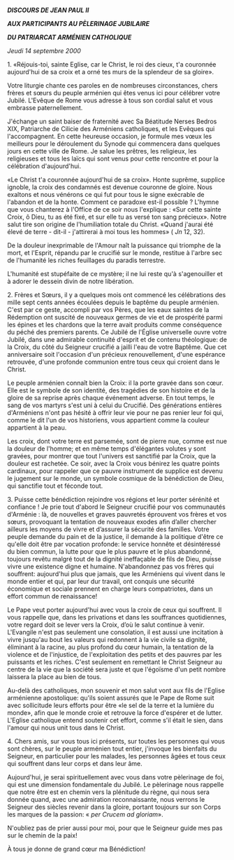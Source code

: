 ***DISCOURS DE JEAN PAUL II***

***AUX PARTICIPANTS AU PÈLERINAGE JUBILAIRE***

***DU PATRIARCAT ARMÉNIEN CATHOLIQUE***

*Jeudi 14 septembre 2000*

1\. «Réjouis-toi, sainte Eglise, car le Christ, le roi des cieux, t'a couronnée aujourd'hui de sa croix et a orné tes murs de la splendeur de sa gloire».

Votre liturgie chante ces paroles en de nombreuses circonstances, chers frères et sœurs du peuple arménien qui êtes venus ici pour célébrer votre Jubilé. L'Evêque de Rome vous adresse à tous son cordial salut et vous embrasse paternellement.

J'échange un saint baiser de fraternité avec Sa Béatitude Nerses Bedros XIX, Patriarche de Cilicie des Arméniens catholiques, et les Evêques qui l'accompagnent. En cette heureuse occasion, je formule mes vœux les meilleurs pour le déroulement du Synode qui commencera dans quelques jours en cette ville de Rome. Je salue les prêtres, les religieux, les religieuses et tous les laïcs qui sont venus pour cette rencontre et pour la célébration d'aujourd'hui.

«Le Christ t'a couronnée aujourd'hui de sa croix». Honte suprême, supplice ignoble, la croix des condamnés est devenue couronne de gloire. Nous exaltons et nous vénérons ce qui fut pour tous le signe exécrable de l'abandon et de la honte. Comment ce paradoxe est-il possible ? L'hymne que vous chanterez à l'Office de ce soir nous l'explique : «Sur cette sainte Croix, ô Dieu, tu as été fixé, et sur elle tu as versé ton sang précieux». Notre salut tire son origine de l'humiliation totale du Christ. «Quand j'aurai été élevé de terre - dit-il - j'attirerai à moi tous les hommes» ( *Jn* 12, 32).

De la douleur inexprimable de l'Amour naît la puissance qui triomphe de la mort, et l'Esprit, répandu par le crucifié sur le monde, restitue à l'arbre sec de l'humanité les riches feuillages du paradis terrestre.

L'humanité est stupéfaite de ce mystère; il ne lui reste qu'à s'agenouiller et à adorer le dessein divin de notre libération.

2\. Frères et Sœurs, il y a quelques mois ont commencé les célébrations des mille sept cents années écoulées depuis le baptême du peuple arménien. C'est par ce geste, accompli par vos Pères, que les eaux saintes de la Rédemption ont suscité de nouveaux germes de vie et de prospérité parmi les épines et les chardons que la terre avait produits comme conséquence du péché des premiers parents. Ce Jubilé de l'Église universelle ouvre votre Jubilé, dans une admirable continuité d'esprit et de contenu théologique: de la Croix, du côté du Seigneur crucifié a jailli l'eau de votre Baptême. Que cet anniversaire soit l'occasion d'un précieux renouvellement, d'une espérance retrouvée, d'une profonde communion entre tous ceux qui croient dans le Christ.

Le peuple arménien connaît bien la Croix: il la porte gravée dans son cœur. Elle est le symbole de son identité, des tragédies de son histoire et de la gloire de sa reprise après chaque événement adverse. En tout temps, le sang de vos martyrs s'est uni à celui du Crucifié. Des générations entières d'Arméniens n'ont pas hésité à offrir leur vie pour ne pas renier leur foi qui, comme le dit l'un de vos historiens, vous appartient comme la couleur appartient à la peau.

Les croix, dont votre terre est parsemée, sont de pierre nue, comme est nue la douleur de l'homme; et en même temps d'élégantes volutes y sont gravées, pour montrer que tout l'univers est sanctifié par la Croix, que la douleur est rachetée. Ce soir, avec la Croix vous bénirez les quatre points cardinaux, pour rappeler que ce pauvre instrument de supplice est devenu le jugement sur le monde, un symbole cosmique de la bénédiction de Dieu, qui sanctifie tout et féconde tout.

3\. Puisse cette bénédiction rejoindre vos régions et leur porter sérénité et confiance ! Je prie tout d'abord le Seigneur crucifié pour vos communautés d'Arménie : là, de nouvelles et graves pauvretés éprouvent vos frères et vos sœurs, provoquant la tentation de nouveaux exodes afin d’aller chercher ailleurs les moyens de vivre et d’assurer la sécurité des familles. Votre peuple demande du pain et de la justice, il demande à la politique d'être ce qu'elle doit être par vocation profonde: le service honnête et désintéressé du bien commun, la lutte pour que le plus pauvre et le plus abandonné, toujours revêtu malgré tout de la dignité ineffaçable de fils de Dieu, puisse vivre une existence digne et humaine. N'abandonnez pas vos frères qui souffrent: aujourd'hui plus que jamais, que les Arméniens qui vivent dans le monde entier et qui, par leur dur travail, ont conquis une sécurité économique et sociale prennent en charge leurs compatriotes, dans un effort commun de renaissance!

Le Pape veut porter aujourd'hui avec vous la croix de ceux qui souffrent. Il vous rappelle que, dans les privations et dans les souffrances quotidiennes, votre regard doit se lever vers la Croix, d’où le salut continue à venir. L'Evangile n'est pas seulement une consolation, il est aussi une incitation à vivre jusqu'au bout les valeurs qui redonnent à la vie civile sa dignité, éliminant à la racine, au plus profond du cœur humain, la tentation de la violence et de l'injustice, de l'exploitation des petits et des pauvres par les puissants et les riches. C'est seulement en remettant le Christ Seigneur au centre de la vie que la société sera juste et que l'égoïsme d'un petit nombre laissera la place au bien de tous.

Au-delà des catholiques, mon souvenir et mon salut vont aux fils de l'Eglise arménienne apostolique: qu'ils soient assurés que le Pape de Rome suit avec sollicitude leurs efforts pour être «le sel de la terre et la lumière du monde», afin que le monde croie et retrouve la force d'espérer et de lutter. L'Eglise catholique entend soutenir cet effort, comme s'il était le sien, dans l'amour qui nous unit tous dans le Christ.

4\. Chers amis, sur vous tous ici présents, sur toutes les personnes qui vous sont chères, sur le peuple arménien tout entier, j'invoque les bienfaits du Seigneur, en particulier pour les malades, les personnes âgées et tous ceux qui souffrent dans leur corps et dans leur âme.

Aujourd'hui, je serai spirituellement avec vous dans votre pèlerinage de foi, qui est une dimension fondamentale du Jubilé. Le pèlerinage nous rappelle que notre être est en chemin vers la plénitude du règne, qui nous sera donnée quand, avec une admiration reconnaissante, nous verrons le Seigneur des siècles revenir dans la gloire, portant toujours sur son Corps les marques de la passion: « *per Crucem ad gloriam*».

N'oubliez pas de prier aussi pour moi, pour que le Seigneur guide mes pas sur le chemin de la paix!

À tous je donne de grand cœur ma Bénédiction!